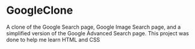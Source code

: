# GoogleClone
A clone of the Google Search page, Google Image Search page, and a simplified version of the Google Advanced Search page. 
This project was done to help me learn HTML and CSS
